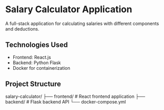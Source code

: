 # Salary Calculator Application

A full-stack application for calculating salaries with different components and deductions.

## Technologies Used

- Frontend: React.js
- Backend: Python Flask
- Docker for containerization

## Project Structure

salary-calculator/
├── frontend/         # React frontend application
├── backend/          # Flask backend API
└── docker-compose.yml